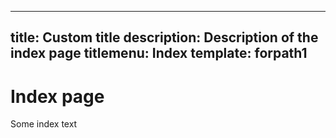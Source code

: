 
---
title: Custom title
description: Description of the index page
titlemenu: Index
template: forpath1
---

# Index page

Some index text 
